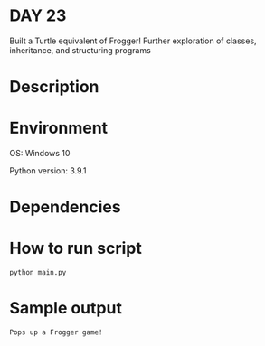 
# DAY 23
Built a Turtle equivalent of Frogger! Further exploration of classes, inheritance, and structuring programs
# Description

# Environment
OS: Windows 10

Python version: 3.9.1

# Dependencies

# How to run script
```
python main.py
```

# Sample output
```
Pops up a Frogger game!
```
